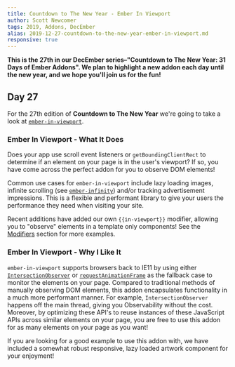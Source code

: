 ```yaml
---
title: Countdown to The New Year - Ember In Viewport
author: Scott Newcomer
tags: 2019, Addons, DecEmber
alias: 2019-12-27-countdown-to-the-new-year-ember-in-viewport.md
responsive: true
---
```


**This is the 27th in our DecEmber series–"Countdown to The New Year: 31 Days of Ember Addons". We plan to highlight a new addon each day until the new year, and we hope you'll join us for the fun!**

## Day 27

For the 27th edition of **Countdown to The New Year** we're going to take a
look at [`ember-in-viewport`](https://emberobserver.com/addons/ember-in-viewport).

### Ember In Viewport - What It Does

Does your app use scroll event listeners or `getBoundingClientRect` to determine if an element on your page is in the user's viewport?  If so, you have come across the perfect addon for you to observe DOM elements!

Common use cases for `ember-in-viewport` include lazy loading images, infinite scrolling (see [`ember-infinity`](https://github.com/ember-infinity/ember-infinity)) and/or tracking advertisement impressions.  This is a flexible and performant library to give your users the performance they need when visiting your site.

Recent additions have added our own `{{in-viewport}}` modifier, allowing you to "observe" elements in a template only components! See the [Modifiers](https://github.com/DockYard/ember-in-viewport#modifiers) section for more examples.

### Ember In Viewport  - Why I Like It

`ember-in-viewport` supports browsers back to IE11 by using either [`IntersectionObserver`](https://developer.mozilla.org/en-US/docs/Web/API/Intersection_Observer_API) or [`requestAnimationFrame`](https://developer.mozilla.org/en-US/docs/Web/API/window/requestAnimationFrame) as the fallback case to monitor the elements on your page.  Compared to traditional methods of manually observing DOM elements, this addon encapsulates functionality in a much more performant manner.  For example, `IntersectionObserver` happens off the main thread, giving you Observability without the cost.  Moreover, by optimizing these API's to reuse instances of these JavaScript APIs across similar elements on your page, you are free to use this addon for as many elements on your page as you want!


If you are looking for a good example to use this addon with, we have included a somewhat robust responsive, lazy loaded artwork component for your enjoyment!

